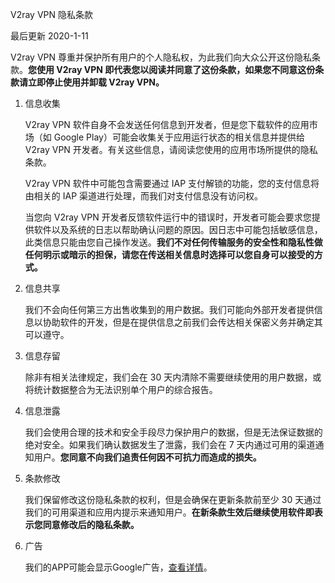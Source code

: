 V2ray VPN 隐私条款

最后更新 2020-1-11

V2ray VPN 尊重并保护所有用户的个人隐私权，为此我们向大众公开这份隐私条款。**您使用 V2ray VPN 即代表您以阅读并同意了这份条款，如果您不同意这份条款请立即停止使用并卸载 V2ray VPN。**

1. 信息收集

	V2ray VPN 软件自身不会发送任何信息到开发者，但是您下载软件的应用市场（如 Google Play）可能会收集关于应用运行状态的相关信息并提供给 V2ray VPN 开发者。有关这些信息，请阅读您使用的应用市场所提供的隐私条款。

	V2ray VPN 软件中可能包含需要通过 IAP 支付解锁的功能，您的支付信息将由相关的 IAP 渠道进行处理，而我们对支付信息没有访问权。

	当您向 V2ray VPN 开发者反馈软件运行中的错误时，开发者可能会要求您提供软件以及系统的日志以帮助确认问题的原因。因日志中可能包括敏感信息，此类信息只能由您自己操作发送。**我们不对任何传输服务的安全性和隐私性做任何明示或暗示的担保，请您在传送相关信息时选择可以您自身可以接受的方式。**

2. 信息共享

	我们不会向任何第三方出售收集到的用户数据。我们可能向外部开发者提供信息以协助软件的开发，但是在提供信息之前我们会传达相关保密义务并确定其可以遵守。

3. 信息存留

	除非有相关法律规定，我们会在 30 天内清除不需要继续使用的用户数据，或将统计数据整合为无法识别单个用户的综合报告。

4. 信息泄露

	我们会使用合理的技术和安全手段尽力保护用户的数据，但是无法保证数据的绝对安全。如果我们确认数据发生了泄露，我们会在 7 天内通过可用的渠道通知用户。**您同意不向我们追责任何因不可抗力而造成的损失。**

5. 条款修改

	我们保留修改这份隐私条款的权利，但是会确保在更新条款前至少 30 天通过我们的可用渠道和应用内提示来通知用户。**在新条款生效后继续使用软件即表示您同意修改后的隐私条款。**
	
6. 广告

	我们的APP可能会显示Google广告，<a href="https://www.google.com/intl/zh-CN/policies/privacy/partners/">查看详情</a>。
